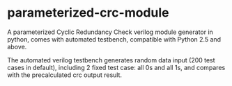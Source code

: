 parameterized-crc-module
========================

A parameterized Cyclic Redundancy Check verilog module generator in python, comes with automated testbench,
compatible with Python 2.5 and above.

The automated verilog testbench generates random data input (200 test cases in default), including 2 fixed
test case: all 0s and all 1s, and compares with the precalculated crc output result.
